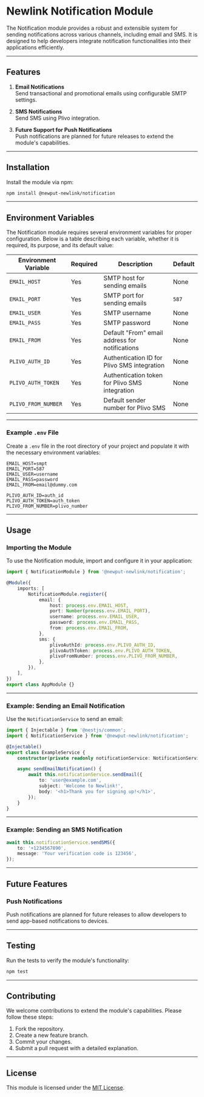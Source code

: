 # Newlink Notification Module

The Notification module provides a robust and extensible system for sending notifications across various channels, including email and SMS. It is designed to help developers integrate notification functionalities into their applications efficiently.

---

## Features

1. **Email Notifications**  
   Send transactional and promotional emails using configurable SMTP settings.

2. **SMS Notifications**  
   Send SMS using Plivo integration.

3. **Future Support for Push Notifications**  
   Push notifications are planned for future releases to extend the module's capabilities.

---

## Installation

Install the module via npm:

```bash
npm install @newput-newlink/notification
```

---

## Environment Variables

The Notification module requires several environment variables for proper configuration. Below is a table describing each variable, whether it is required, its purpose, and its default value:

| Environment Variable | Required | Description                                    | Default |
| -------------------- | -------- | ---------------------------------------------- | ------- |
| `EMAIL_HOST`         | Yes      | SMTP host for sending emails                   | None    |
| `EMAIL_PORT`         | Yes      | SMTP port for sending emails                   | `587`   |
| `EMAIL_USER`         | Yes      | SMTP username                                  | None    |
| `EMAIL_PASS`         | Yes      | SMTP password                                  | None    |
| `EMAIL_FROM`         | Yes      | Default "From" email address for notifications | None    |
| `PLIVO_AUTH_ID`      | Yes      | Authentication ID for Plivo SMS integration    | None    |
| `PLIVO_AUTH_TOKEN`   | Yes      | Authentication token for Plivo SMS integration | None    |
| `PLIVO_FROM_NUMBER`  | Yes      | Default sender number for Plivo SMS            | None    |

---

### Example `.env` File

Create a `.env` file in the root directory of your project and populate it with the necessary environment variables:

```env
EMAIL_HOST=smpt
EMAIL_PORT=587
EMAIL_USER=username
EMAIL_PASS=password
EMAIL_FROM=email@dummy.com

PLIVO_AUTH_ID=auth_id
PLIVO_AUTH_TOKEN=auth_token
PLIVO_FROM_NUMBER=plivo_number
```

---

## Usage

### Importing the Module

To use the Notification module, import and configure it in your application:

```typescript
import { NotificationModule } from '@newput-newlink/notification';

@Module({
	imports: [
		NotificationModule.register({
			email: {
				host: process.env.EMAIL_HOST,
				port: Number(process.env.EMAIL_PORT),
				username: process.env.EMAIL_USER,
				password: process.env.EMAIL_PASS,
				from: process.env.EMAIL_FROM,
			},
			sms: {
				plivoAuthId: process.env.PLIVO_AUTH_ID,
				plivoAuthToken: process.env.PLIVO_AUTH_TOKEN,
				plivoFromNumber: process.env.PLIVO_FROM_NUMBER,
			},
		}),
	],
})
export class AppModule {}
```

---

### Example: Sending an Email Notification

Use the `NotificationService` to send an email:

```typescript
import { Injectable } from '@nestjs/common';
import { NotificationService } from '@newput-newlink/notification';

@Injectable()
export class ExampleService {
	constructor(private readonly notificationService: NotificationService) {}

	async sendEmailNotification() {
		await this.notificationService.sendEmail({
			to: 'user@example.com',
			subject: 'Welcome to Newlink!',
			body: '<h1>Thank you for signing up!</h1>',
		});
	}
}
```

---

### Example: Sending an SMS Notification

```typescript
await this.notificationService.sendSMS({
	to: '+1234567890',
	message: 'Your verification code is 123456',
});
```

---

## Future Features

### Push Notifications

Push notifications are planned for future releases to allow developers to send app-based notifications to devices.

---

## Testing

Run the tests to verify the module's functionality:

```bash
npm test
```

---

## Contributing

We welcome contributions to extend the module's capabilities. Please follow these steps:

1. Fork the repository.
2. Create a new feature branch.
3. Commit your changes.
4. Submit a pull request with a detailed explanation.

---

## License

This module is licensed under the [MIT License](LICENSE).
